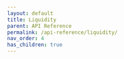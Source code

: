 ```yaml
---
layout: default
title: Liquidity
parent: API Reference
permalink: /api-reference/liquidity/
nav_order: 4
has_children: true
---
```

